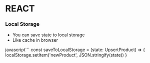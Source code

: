 # REACT

### Local Storage

- You can save state to local storage
- Like cache in browser

javascript```
const saveToLocalStorage = (state: UpsertProduct) => {
    localStorage.setItem('newProduct', JSON.stringify(state))
  }
```

